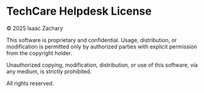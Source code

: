 # TechCare Helpdesk License

© 2025 Isaac Zachary

This software is proprietary and confidential. Usage, distribution, or modification is permitted only by authorized parties with explicit permission from the copyright holder.

Unauthorized copying, modification, distribution, or use of this software, via any medium, is strictly prohibited.

All rights reserved. 